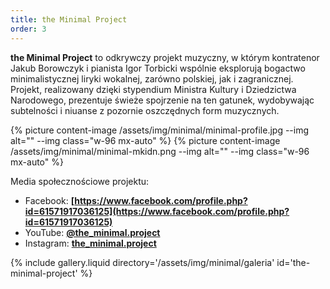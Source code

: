 ```yaml
---
title: the Minimal Project
order: 3
---
```


**the Minimal Project** to odkrywczy projekt muzyczny, w którym kontratenor
Jakub Borowczyk i pianista Igor Torbicki wspólnie eksplorują bogactwo
minimalistycznej liryki wokalnej, zarówno polskiej, jak i zagranicznej. Projekt,
realizowany dzięki stypendium Ministra Kultury i Dziedzictwa Narodowego,
prezentuje świeże spojrzenie na ten gatunek, wydobywając subtelności i niuanse z
pozornie oszczędnych form muzycznych.

{% picture content-image /assets/img/minimal/minimal-profile.jpg --img alt="" --img class="w-96 mx-auto" %}
{% picture content-image /assets/img/minimal/minimal-mkidn.png --img alt="" --img class="w-96 mx-auto" %}

Media społecznościowe projektu:

- Facebook:
  **[https://www.facebook.com/profile.php?id=61571917036125](https://www.facebook.com/profile.php?id=61571917036125)**
- YouTube:
  **[@the_minimal.project](https://www.youtube.com/@the_minimal.project)**
- Instagram:
  **[the_minimal.project](https://www.instagram.com/the_minimal.project/)**

{% include gallery.liquid directory='/assets/img/minimal/galeria' id='the-minimal-project' %}
